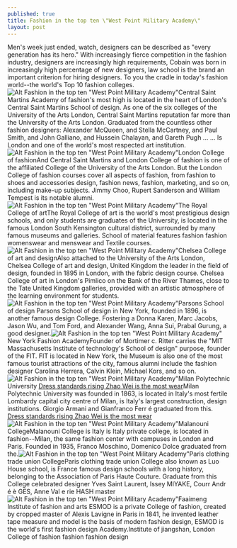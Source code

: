 ```yaml
---
published: true
title: Fashion in the top ten \"West Point Military Academy\"
layout: post
---
```

Men\'s week just ended, watch, designers can be described as \"every generation has its hero.\" With increasingly fierce competition in the fashion industry, designers are increasingly high requirements, Cobain was born in increasingly high percentage of new designers, law school is the brand an important criterion for hiring designers. To you the cradle in today\'s fashion world--the world\'s Top 10 fashion colleges.![Alt Fashion in the top ten \"West Point Military Academy\"](https://c2.staticflickr.com/6/5673/22834381650_c148f7f4a1.jpg)Central Saint Martins Academy of fashion\'s most high is located in the heart of London\'s Central Saint Martins School of design. As one of the six colleges of the University of the Arts London, Central Saint Martins reputation far more than the University of the Arts London. Graduated from the countless other fashion designers: Alexander McQueen, and Stella McCartney, and Paul Smith, and John Galliano, and Hussein Chalayan, and Gareth Pugh ... ... Is London and one of the world\'s most respected art institution.![Alt Fashion in the top ten \"West Point Military Academy\"](https://c2.staticflickr.com/6/5637/23130215495_508c9bba6f_z.jpg)London College of fashionAnd Central Saint Martins and London College of fashion is one of the affiliated College of the University of the Arts London. But the London College of fashion courses cover all aspects of fashion, from fashion to shoes and accessories design, fashion news, fashion, marketing, and so on, including make-up subjects. Jimmy Choo, Rupert Sanderson and William Tempest is its notable alumni.![Alt Fashion in the top ten \"West Point Military Academy\"](https://c1.staticflickr.com/1/620/22736183428_c3e1c35941_z.jpg)The Royal College of artThe Royal College of art is the world\'s most prestigious design schools, and only students are graduates of the University, is located in the famous London South Kensington cultural district, surrounded by many famous museums and galleries. School of material features fashion fashion womenswear and menswear and Textile courses.![Alt Fashion in the top ten \"West Point Military Academy\"](https://c1.staticflickr.com/1/692/22736063567_4512dbf643_z.jpg)Chelsea College of art and designAlso attached to the University of the Arts London, Chelsea College of art and design, United Kingdom the leader in the field of design, founded in 1895 in London, with the fabric design course. Chelsea College of art in London\'s Pimlico on the Bank of the River Thames, close to the Tate United Kingdom galleries, provided with an artistic atmosphere of the learning environment for students.![Alt Fashion in the top ten \"West Point Military Academy\"](https://c2.staticflickr.com/6/5673/22762277509_9c6123a93f_z.jpg)Parsons School of design Parsons School of design in New York, founded in 1896, is another famous design College. Fostering a Donna Karen, Marc Jacobs, Jason Wu, and Tom Ford, and Alexander Wang, Anna Sui, Prabal Gurung, a good designer.![Alt Fashion in the top ten \"West Point Military Academy\"](https://c1.staticflickr.com/1/639/22736078217_9410a7c489_z.jpg)New York Fashion AcademyFounder of Mortimer c. Ritter carries the \"MIT Massachusetts Institute of technology\'s School of design\" purpose, founder of the FIT. FIT is located in New York, the Museum is also one of the most famous tourist attractions of the city, famous alumni include the fashion designer Carolina Herrera, Calvin Klein, Michael Kors, and so on.![Alt Fashion in the top ten \"West Point Military Academy\"](https://c1.staticflickr.com/1/671/23166172991_16470f79e9_z.jpg)Milan Polytechnic University [Dress standards rising Zhao Wei is the most wear](http://www.faybag.com/2015/11/19/dress-standards-rising-zhao-wei-is-the-most-wear-coat-women/)Milan Polytechnic University was founded in 1863, is located in Italy\'s most fertile Lombardy capital city centre of Milan, is Italy\'s largest construction, design institutions. Giorgio Armani and Gianfranco Ferr é graduated from this. [Dress standards rising Zhao Wei is the most wear](http://www.faybag.com/2015/11/19/dress-standards-rising-zhao-wei-is-the-most-wear-coat-women/)![Alt Fashion in the top ten \"West Point Military Academy\"](https://c1.staticflickr.com/1/708/23140623442_97fa261394_z.jpg)Malanouni CollegeMalanouni College is Italy is Italy private college, is located in fashion--Milan, the same fashion center with campuses in London and Paris. Founded in 1935, Franco Moschino, Domenico Dolce graduated from the.![Alt Fashion in the top ten \"West Point Military Academy\"](https://c2.staticflickr.com/6/5736/22736099587_123fdd9eed_z.jpg)Paris clothing trade union CollegeParis clothing trade union College also known as Luo House school, is France famous design schools with a long history, belonging to the Association of Paris Haute Couture. Graduate from this College celebrated designer Yves Saint Laurent, Issey MIYAKE, Courr Andr é è GES, Anne Val e rie HASH master![Alt Fashion in the top ten \"West Point Military Academy\"](https://c2.staticflickr.com/6/5808/22762312759_714fa16780.jpg)Faaimeng Institute of fashion and arts ESMOD is a private College of fashion, created by cropped master of Alexis Lavigne in Paris in 1841, he invented leather tape measure and model is the basis of modern fashion design, ESMOD is the world\'s first fashion design Academy.Institute of jiangshan, London College of fashion fashion fashion design
